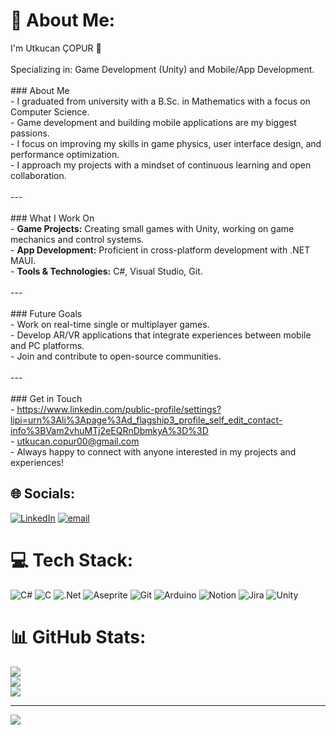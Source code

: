# 💫 About Me:
I'm Utkucan ÇOPUR 👋<br><br>Specializing in: Game Development (Unity) and Mobile/App Development.<br><br>### About Me<br>- I graduated from university with a B.Sc. in Mathematics with a focus on Computer Science.<br>- Game development and building mobile applications are my biggest passions.<br>- I focus on improving my skills in game physics, user interface design, and performance optimization.<br>- I approach my projects with a mindset of continuous learning and open collaboration.<br><br>---<br><br>### What I Work On<br>- **Game Projects:** Creating small games with Unity, working on game mechanics and control systems.<br>- **App Development:** Proficient in cross-platform development with .NET MAUI.<br>- **Tools & Technologies:** C#, Visual Studio, Git.<br><br>---<br><br>### Future Goals<br>- Work on real-time single or multiplayer games.<br>- Develop AR/VR applications that integrate experiences between mobile and PC platforms.<br>- Join and contribute to open-source communities.<br><br>---<br><br>### Get in Touch<br>- https://www.linkedin.com/public-profile/settings?lipi=urn%3Ali%3Apage%3Ad_flagship3_profile_self_edit_contact-info%3BVam2vhuMTj2eEQRnDbmkyA%3D%3D<br>- utkucan.copur00@gmail.com<br>- Always happy to connect with anyone interested in my projects and experiences!


## 🌐 Socials:
[![LinkedIn](https://img.shields.io/badge/LinkedIn-%230077B5.svg?logo=linkedin&logoColor=white)]( www.linkedin.com/in/utkucan-çopur-138887255) [![email](https://img.shields.io/badge/Email-D14836?logo=gmail&logoColor=white)](mailto:utkucan.copur00@gmail.com) 

# 💻 Tech Stack:
![C#](https://img.shields.io/badge/c%23-%23239120.svg?style=for-the-badge&logo=csharp&logoColor=white) ![C](https://img.shields.io/badge/c-%2300599C.svg?style=for-the-badge&logo=c&logoColor=white) ![.Net](https://img.shields.io/badge/.NET-5C2D91?style=for-the-badge&logo=.net&logoColor=white) ![Aseprite](https://img.shields.io/badge/Aseprite-FFFFFF?style=for-the-badge&logo=Aseprite&logoColor=#7D929E) ![Git](https://img.shields.io/badge/git-%23F05033.svg?style=for-the-badge&logo=git&logoColor=white) ![Arduino](https://img.shields.io/badge/-Arduino-00979D?style=for-the-badge&logo=Arduino&logoColor=white) ![Notion](https://img.shields.io/badge/Notion-%23000000.svg?style=for-the-badge&logo=notion&logoColor=white) ![Jira](https://img.shields.io/badge/jira-%230A0FFF.svg?style=for-the-badge&logo=jira&logoColor=white) ![Unity](https://img.shields.io/badge/unity-%23000000.svg?style=for-the-badge&logo=unity&logoColor=white)
# 📊 GitHub Stats:
![](https://github-readme-stats.vercel.app/api?username=UtkucanCopur&theme=dark&hide_border=false&include_all_commits=false&count_private=false)<br/>
![](https://nirzak-streak-stats.vercel.app/?user=UtkucanCopur&theme=dark&hide_border=false)<br/>
![](https://github-readme-stats.vercel.app/api/top-langs/?username=UtkucanCopur&theme=dark&hide_border=false&include_all_commits=false&count_private=false&layout=compact)

---
[![](https://visitcount.itsvg.in/api?id=UtkucanCopur&icon=0&color=0)](https://visitcount.itsvg.in)

<!-- Proudly created with GPRM ( https://gprm.itsvg.in ) -->
